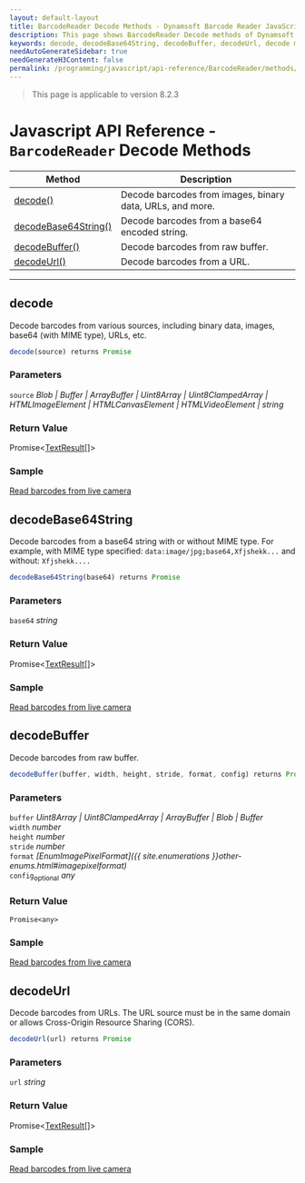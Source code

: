 ```yaml
---
layout: default-layout
title: BarcodeReader Decode Methods - Dynamsoft Barcode Reader JavaScript Edition API
description: This page shows BarcodeReader Decode methods of Dynamsoft Barcode Reader JavaScript SDK.
keywords: decode, decodeBase64String, decodeBuffer, decodeUrl, decode methods, BarcodeReader, api reference, javascript, js
needAutoGenerateSidebar: true
needGenerateH3Content: false
permalink: /programming/javascript/api-reference/BarcodeReader/methods/decode.html
---
```


<!--NOTE, This page is used until version 8.2.3-->

> This page is applicable to version 8.2.3

# Javascript API Reference - `BarcodeReader` Decode Methods 

| Method               | Description |
|----------------------|-------------|
| [decode()](#decode) | Decode barcodes from images, binary data, URLs, and more. |
| [decodeBase64String()](#decodebase64string) | Decode barcodes from a base64 encoded string. |
| [decodeBuffer()](#decodebuffer) | Decode barcodes from raw buffer. |
| [decodeUrl()](#decodeurl) | Decode barcodes from a URL. |

---

## decode

Decode barcodes from various sources, including binary data, images, base64 (with MIME type), URLs, etc.

```javascript
decode(source) returns Promise
```

### Parameters

`source` *Blob | Buffer | ArrayBuffer | Uint8Array | Uint8ClampedArray | HTMLImageElement | HTMLCanvasElement | HTMLVideoElement | string*

### Return Value

Promise<[TextResult[]](../../global-interfaces.md#textresult)>
 
### Sample

[Read barcodes from live camera](https://demo.dynamsoft.com/dbr_wasm/barcode_reader_javascript.html)

## decodeBase64String

Decode barcodes from a base64 string with or without MIME type. For example, with MIME type specified: `data:image/jpg;base64,Xfjshekk...` and without: `Xfjshekk....`

```javascript
decodeBase64String(base64) returns Promise
```

### Parameters

`base64` *string*

### Return Value

Promise<[TextResult[]](../../global-interfaces.md#textresult)>


### Sample

[Read barcodes from live camera](https://demo.dynamsoft.com/dbr_wasm/barcode_reader_javascript.html)

## decodeBuffer

Decode barcodes from raw buffer.

```javascript
decodeBuffer(buffer, width, height, stride, format, config) returns Promise
```

### Parameters

`buffer` *Uint8Array | Uint8ClampedArray | ArrayBuffer | Blob | Buffer*  
`width` *number*  
`height` *number*  
`stride` *number*  
`format` *[EnumImagePixelFormat]({{ site.enumerations }}other-enums.html#imagepixelformat)*  
`config`<sub>optional</sub> *any*  

### Return Value

`Promise<any>`

### Sample

[Read barcodes from live camera](https://demo.dynamsoft.com/dbr_wasm/barcode_reader_javascript.html)

## decodeUrl

Decode barcodes from URLs. The URL source must be in the same domain or allows Cross-Origin Resource Sharing (CORS).

```javascript
decodeUrl(url) returns Promise
```

### Parameters

`url` *string*

### Return Value

Promise<[TextResult[]](../../global-interfaces.md#textresult)>

### Sample

[Read barcodes from live camera](https://demo.dynamsoft.com/dbr_wasm/barcode_reader_javascript.html)

